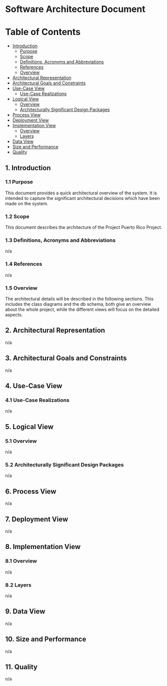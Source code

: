 # Software Architecture Document

# Table of Contents
- [Introduction](#1-introduction)
    - [Purpose](#11-purpose)
    - [Scope](#12-scope)
    - [Definitions, Acronyms and Abbreviations](#13-definitions-acronyms-and-abbreviations)
    - [References](#14-references)
    - [Overview](#15-overview)
- [Architectural Representation](#2-architectural-representation)
- [Architectural Goals and Constraints](#3-architectural-goals-and-constraints)
- [Use-Case View](#4-use-case-view)
    - [Use-Case Realizations](#41-use-case-realizations)
- [Logical View](#5-logical-view)
    - [Overview](#51-overview)
    - [Architecturally Significant Design Packages](#52-architecturally-significant-design-packages)
- [Process View](#6-process-view)
- [Deployment View](#7-deployment-view)
- [Implementation View](#8-implementation-view)
    - [Overview](#81-overview)
    - [Layers](#82-layers)
- [Data View](#9-data-view)
- [Size and Performance](#10-size-and-performance)
- [Quality](#11-quality)

## 1. Introduction
### 1.1 Purpose
This document provides a quick architectural overview of the system. It is intended to capture the significant architectural decisions which have been made on the system.

### 1.2 Scope
This document describes the architecture of the Project Puerto Rico Project.

### 1.3 Definitions, Acronyms and Abbreviations
n/a
### 1.4 References
n/a
### 1.5 Overview
The architectural details will be described in the following sections. This includes the class diagrams and the db schema, both give an overview about the whole project, while the different views will focus on the detailed aspects.
## 2. Architectural Representation
n/a
## 3. Architectural Goals and Constraints
n/a
## 4. Use-Case View
### 4.1 Use-Case Realizations
n/a
## 5. Logical View
### 5.1 Overview
n/a
### 5.2 Architecturally Significant Design Packages
n/a
## 6. Process View
n/a
## 7. Deployment View
n/a
## 8. Implementation View
### 8.1 Overview
n/a
### 8.2 Layers
n/a
## 9. Data View
n/a
## 10. Size and Performance
n/a
## 11. Quality
n/a
